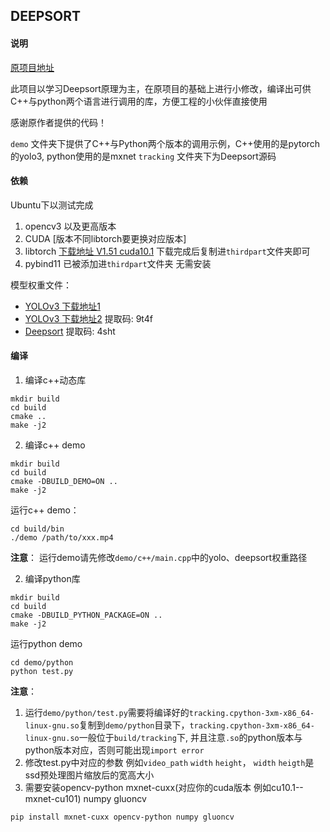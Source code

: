 ## DEEPSORT

#### 说明 

[原项目地址](https://github.com/weixu000/libtorch-yolov3-deepsort)
 
此项目以学习Deepsort原理为主，在原项目的基础上进行小修改，编译出可供C++与python两个语言进行调用的库，方便工程的小伙伴直接使用<br>

感谢原作者提供的代码！<br>

`demo` 文件夹下提供了C++与Python两个版本的调用示例，C++使用的是pytorch的yolo3, python使用的是mxnet 
`tracking` 文件夹下为Deepsort源码

#### 依赖

Ubuntu下以测试完成

1. opencv3 以及更高版本 
2. CUDA [版本不同libtorch要更换对应版本]
3. libtorch [下载地址 V1.51 cuda10.1](https://download.pytorch.org/libtorch/cu101/libtorch-cxx11-abi-shared-with-deps-1.5.1%2Bcu101.zip) 下载完成后复制进`thirdpart`文件夹即可
3. pybind11 已被添加进`thirdpart`文件夹 无需安装

模型权重文件：
- [YOLOv3 下载地址1](https://pjreddie.com/media/files/yolov3.weights)
- [YOLOv3 下载地址2](https://pan.baidu.com/s/12z9RBGyZDGpepL4nC8-P3g) 提取码: 9t4f
- [Deepsort](https://pan.baidu.com/s/1otqi1eYsVTsTQv5N7e5cXQ)  提取码: 4sht

#### 编译
1. 编译c++动态库
```
mkdir build
cd build
cmake ..
make -j2
```

2. 编译c++ demo 
```
mkdir build
cd build
cmake -DBUILD_DEMO=ON ..
make -j2
```

运行c++ demo：
```
cd build/bin
./demo /path/to/xxx.mp4
```

**注意**：
运行demo请先修改`demo/c++/main.cpp`中的yolo、deepsort权重路径

2. 编译python库
```
mkdir build
cd build
cmake -DBUILD_PYTHON_PACKAGE=ON ..
make -j2
```

运行python demo
```
cd demo/python
python test.py
```

**注意**：
1. 运行`demo/python/test.py`需要将编译好的`tracking.cpython-3xm-x86_64-linux-gnu.so`复制到`demo/python`目录下，`tracking.cpython-3xm-x86_64-linux-gnu.so`一般位于`build/tracking`下, 并且注意`.so`的python版本与python版本对应，否则可能出现`import error`
2. 修改test.py中对应的参数 例如`video_path` `width` `height`， `width` `heigth`是ssd预处理图片缩放后的宽高大小
3. 需要安装opencv-python mxnet-cuxx(对应你的cuda版本 例如cu10.1--mxnet-cu101) numpy gluoncv
```
pip install mxnet-cuxx opencv-python numpy gluoncv
```


